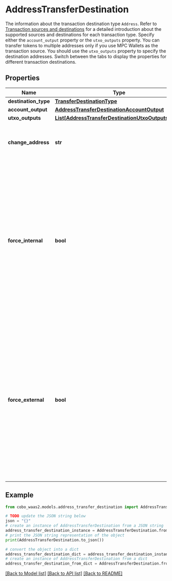 # AddressTransferDestination

The information about the transaction destination type `Address`. Refer to [Transaction sources and destinations](/v2/guides/transactions/sources-and-destinations) for a detailed introduction about the supported sources and destinations for each transaction type.  Specify either the `account_output` property or the `utxo_outputs` property. You can transfer tokens to multiple addresses only if you use MPC Wallets as the transaction source. You should use the `utxo_outputs` property to specify the destination addresses.  Switch between the tabs to display the properties for different transaction destinations. 

## Properties

Name | Type | Description | Notes
------------ | ------------- | ------------- | -------------
**destination_type** | [**TransferDestinationType**](TransferDestinationType.md) |  | 
**account_output** | [**AddressTransferDestinationAccountOutput**](AddressTransferDestinationAccountOutput.md) |  | [optional] 
**utxo_outputs** | [**List[AddressTransferDestinationUtxoOutputsInner]**](AddressTransferDestinationUtxoOutputsInner.md) |  | [optional] 
**change_address** | **str** | The address used to receive the remaining funds or change from the transaction. | [optional] 
**force_internal** | **bool** | Whether the transaction request must be executed as a [Cobo Loop](https://manuals.cobo.com/en/portal/custodial-wallets/cobo-loop) transfer.   - &#x60;true&#x60;: The transaction request must be executed as a Cobo Loop transfer.   - &#x60;false&#x60;: The transaction request may not be executed as a Cobo Loop transfer.    Please do not set both &#x60;force_internal&#x60; and &#x60;force_external&#x60; as &#x60;true&#x60;.  | [optional] 
**force_external** | **bool** | Whether the transaction request must not be executed as a [Cobo Loop](https://manuals.cobo.com/en/portal/custodial-wallets/cobo-loop) transfer.   - &#x60;true&#x60;: The transaction request must not be executed as a Cobo Loop transfer.   - &#x60;false&#x60;: The transaction request can be executed as a Cobo Loop transfer.  Please do not set both &#x60;force_internal&#x60; and &#x60;force_external&#x60; as &#x60;true&#x60;.  | [optional] 

## Example

```python
from cobo_waas2.models.address_transfer_destination import AddressTransferDestination

# TODO update the JSON string below
json = "{}"
# create an instance of AddressTransferDestination from a JSON string
address_transfer_destination_instance = AddressTransferDestination.from_json(json)
# print the JSON string representation of the object
print(AddressTransferDestination.to_json())

# convert the object into a dict
address_transfer_destination_dict = address_transfer_destination_instance.to_dict()
# create an instance of AddressTransferDestination from a dict
address_transfer_destination_from_dict = AddressTransferDestination.from_dict(address_transfer_destination_dict)
```
[[Back to Model list]](../README.md#documentation-for-models) [[Back to API list]](../README.md#documentation-for-api-endpoints) [[Back to README]](../README.md)


